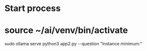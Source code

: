 # Start process
# source ~/ai/venv/bin/activate
sudo ollama serve
python3 app2.py --question "Instance minimum:"